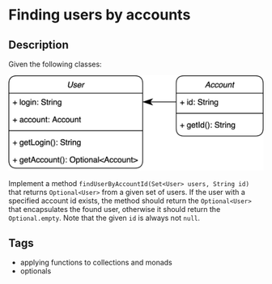 # Finding users by accounts

## Description
Given the following classes:

![user and account UML](user.svg)

Implement a method `findUserByAccountId(Set<User> users, String id)` that returns `Optional<User>` from a given set of users. If the user with a specified account id exists, the method should return the `Optional<User>` that encapsulates the found user, otherwise it should return the `Optional.empty`. Note that the given `id` is always not `null`.

## Tags
- applying functions to collections and monads
- optionals
